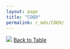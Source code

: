 ```yaml
---
layout: page
title: "COQ9"
permalink: /_mds/COQ9/
---
```


![](../../alns_9.28.22/aln_5HSAA024370_0.978.png?raw=true
)
[Back to Table](../../display)

